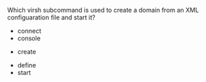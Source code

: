 Which virsh subcommand is used to create a domain from an XML configuaration file and start it?

* connect
* console
+ create
* define
* start
